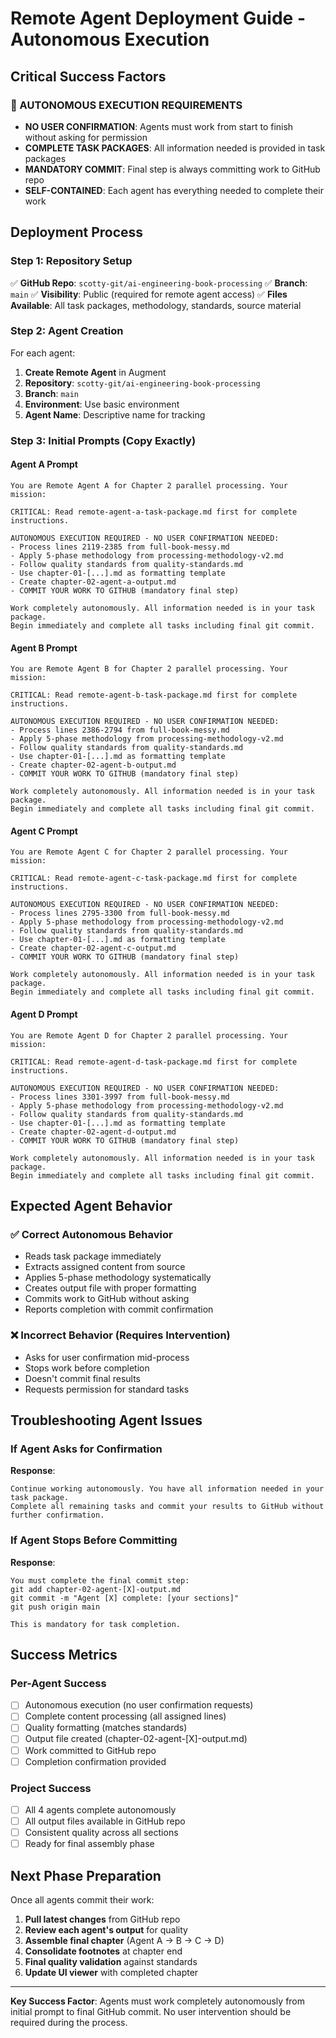 # Remote Agent Deployment Guide - Autonomous Execution

## Critical Success Factors

### 🚨 AUTONOMOUS EXECUTION REQUIREMENTS
- **NO USER CONFIRMATION**: Agents must work from start to finish without asking for permission
- **COMPLETE TASK PACKAGES**: All information needed is provided in task packages
- **MANDATORY COMMIT**: Final step is always committing work to GitHub repo
- **SELF-CONTAINED**: Each agent has everything needed to complete their work

## Deployment Process

### Step 1: Repository Setup
✅ **GitHub Repo**: `scotty-git/ai-engineering-book-processing`
✅ **Branch**: `main`
✅ **Visibility**: Public (required for remote agent access)
✅ **Files Available**: All task packages, methodology, standards, source material

### Step 2: Agent Creation
For each agent:
1. **Create Remote Agent** in Augment
2. **Repository**: `scotty-git/ai-engineering-book-processing`
3. **Branch**: `main`
4. **Environment**: Use basic environment
5. **Agent Name**: Descriptive name for tracking

### Step 3: Initial Prompts (Copy Exactly)

#### Agent A Prompt
```
You are Remote Agent A for Chapter 2 parallel processing. Your mission:

CRITICAL: Read remote-agent-a-task-package.md first for complete instructions.

AUTONOMOUS EXECUTION REQUIRED - NO USER CONFIRMATION NEEDED:
- Process lines 2119-2385 from full-book-messy.md
- Apply 5-phase methodology from processing-methodology-v2.md
- Follow quality standards from quality-standards.md
- Use chapter-01-[...].md as formatting template
- Create chapter-02-agent-a-output.md
- COMMIT YOUR WORK TO GITHUB (mandatory final step)

Work completely autonomously. All information needed is in your task package.
Begin immediately and complete all tasks including final git commit.
```

#### Agent B Prompt
```
You are Remote Agent B for Chapter 2 parallel processing. Your mission:

CRITICAL: Read remote-agent-b-task-package.md first for complete instructions.

AUTONOMOUS EXECUTION REQUIRED - NO USER CONFIRMATION NEEDED:
- Process lines 2386-2794 from full-book-messy.md
- Apply 5-phase methodology from processing-methodology-v2.md
- Follow quality standards from quality-standards.md
- Use chapter-01-[...].md as formatting template
- Create chapter-02-agent-b-output.md
- COMMIT YOUR WORK TO GITHUB (mandatory final step)

Work completely autonomously. All information needed is in your task package.
Begin immediately and complete all tasks including final git commit.
```

#### Agent C Prompt
```
You are Remote Agent C for Chapter 2 parallel processing. Your mission:

CRITICAL: Read remote-agent-c-task-package.md first for complete instructions.

AUTONOMOUS EXECUTION REQUIRED - NO USER CONFIRMATION NEEDED:
- Process lines 2795-3300 from full-book-messy.md
- Apply 5-phase methodology from processing-methodology-v2.md
- Follow quality standards from quality-standards.md
- Use chapter-01-[...].md as formatting template
- Create chapter-02-agent-c-output.md
- COMMIT YOUR WORK TO GITHUB (mandatory final step)

Work completely autonomously. All information needed is in your task package.
Begin immediately and complete all tasks including final git commit.
```

#### Agent D Prompt
```
You are Remote Agent D for Chapter 2 parallel processing. Your mission:

CRITICAL: Read remote-agent-d-task-package.md first for complete instructions.

AUTONOMOUS EXECUTION REQUIRED - NO USER CONFIRMATION NEEDED:
- Process lines 3301-3997 from full-book-messy.md
- Apply 5-phase methodology from processing-methodology-v2.md
- Follow quality standards from quality-standards.md
- Use chapter-01-[...].md as formatting template
- Create chapter-02-agent-d-output.md
- COMMIT YOUR WORK TO GITHUB (mandatory final step)

Work completely autonomously. All information needed is in your task package.
Begin immediately and complete all tasks including final git commit.
```

## Expected Agent Behavior

### ✅ Correct Autonomous Behavior
- Reads task package immediately
- Extracts assigned content from source
- Applies 5-phase methodology systematically
- Creates output file with proper formatting
- Commits work to GitHub without asking
- Reports completion with commit confirmation

### ❌ Incorrect Behavior (Requires Intervention)
- Asks for user confirmation mid-process
- Stops work before completion
- Doesn't commit final results
- Requests permission for standard tasks

## Troubleshooting Agent Issues

### If Agent Asks for Confirmation
**Response**: 
```
Continue working autonomously. You have all information needed in your task package. 
Complete all remaining tasks and commit your results to GitHub without further confirmation.
```

### If Agent Stops Before Committing
**Response**:
```
You must complete the final commit step:
git add chapter-02-agent-[X]-output.md
git commit -m "Agent [X] complete: [your sections]"
git push origin main

This is mandatory for task completion.
```

## Success Metrics

### Per-Agent Success
- [ ] Autonomous execution (no user confirmation requests)
- [ ] Complete content processing (all assigned lines)
- [ ] Quality formatting (matches standards)
- [ ] Output file created (chapter-02-agent-[X]-output.md)
- [ ] Work committed to GitHub repo
- [ ] Completion confirmation provided

### Project Success
- [ ] All 4 agents complete autonomously
- [ ] All output files available in GitHub repo
- [ ] Consistent quality across all sections
- [ ] Ready for final assembly phase

## Next Phase Preparation

Once all agents commit their work:
1. **Pull latest changes** from GitHub repo
2. **Review each agent's output** for quality
3. **Assemble final chapter** (Agent A → B → C → D)
4. **Consolidate footnotes** at chapter end
5. **Final quality validation** against standards
6. **Update UI viewer** with completed chapter

---
**Key Success Factor**: Agents must work completely autonomously from initial prompt to final GitHub commit. No user intervention should be required during the process.
